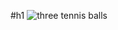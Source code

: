 #h1
![three tennis balls](https://www.shutterstock.com/image-photo/three-yellow-tennis-balls-lying-nearby-1702301629)